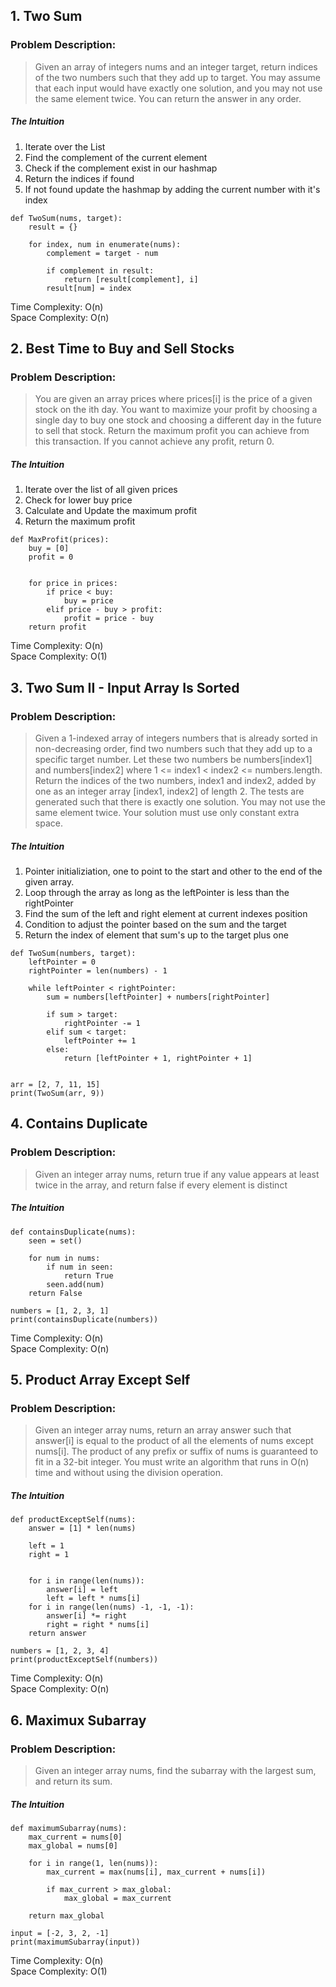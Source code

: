 ## 1. Two Sum

### Problem Description:

> Given an array of integers nums and an integer target, return indices of the two numbers such that they add up to target.
> You may assume that each input would have exactly one solution, and you may not use the same element twice.
> You can return the answer in any order.

##### The Intuition

1. Iterate over the List
2. Find the complement of the current element
3. Check if the complement exist in our hashmap
4. Return the indices if found
5. If not found update the hashmap by adding the current number with it's index

```
def TwoSum(nums, target):
    result = {}

    for index, num in enumerate(nums):
        complement = target - num

        if complement in result:
            return [result[complement], i]
        result[num] = index
```


Time Complexity: O(n) <br>
Space Complexity: O(n)



## 2. Best Time to Buy and Sell Stocks

### Problem Description:

> You are given an array prices where prices[i] is the price of a given stock on the ith day.
> You want to maximize your profit by choosing a single day to buy one stock and choosing a different day in the future to sell that stock.
> Return the maximum profit you can achieve from this transaction. If you cannot achieve any profit, return 0.

##### The Intuition
1. Iterate over the list of all given prices
2. Check for lower buy price
3. Calculate and Update the maximum profit
4. Return the maximum profit


```
def MaxProfit(prices):
    buy = [0]
    profit = 0


    for price in prices:
        if price < buy:
            buy = price
        elif price - buy > profit:
            profit = price - buy
    return profit
```


Time Complexity: O(n) <br>
Space Complexity: O(1)


## 3. Two Sum II - Input Array Is Sorted

### Problem Description:
> Given a 1-indexed array of integers numbers that is already sorted in non-decreasing order,
> find two numbers such that they add up to a specific target number.
> Let these two numbers be numbers[index1] and numbers[index2] where 1 <= index1 < index2 <= numbers.length.
> Return the indices of the two numbers, index1 and index2, added by one as an integer array [index1, index2] of length 2.
> The tests are generated such that there is exactly one solution. You may not use the same element twice.
> Your solution must use only constant extra space.


##### The Intuition
1. Pointer initializiation, one to point to the start and other to the end of the given array.
2. Loop through the array as long as the leftPointer is less than the rightPointer
3. Find the sum of the left and right  element at current indexes position
4. Condition to adjust the pointer based on the sum and the target
5. Return the index of element that sum's up to the target plus one



```
def TwoSum(numbers, target):
    leftPointer = 0
    rightPointer = len(numbers) - 1

    while leftPointer < rightPointer:
        sum = numbers[leftPointer] + numbers[rightPointer]

        if sum > target:
            rightPointer -= 1
        elif sum < target:
            leftPointer += 1
        else:
            return [leftPointer + 1, rightPointer + 1]


arr = [2, 7, 11, 15]
print(TwoSum(arr, 9))
```



## 4. Contains Duplicate


### Problem Description:

> Given an integer array nums, return true if any value appears at least twice in the array, and return false if every element is distinct

##### The Intuition



```
def containsDuplicate(nums):
    seen = set()

    for num in nums:
        if num in seen:
            return True
        seen.add(num)
    return False

numbers = [1, 2, 3, 1]
print(containsDuplicate(numbers))
```

Time Complexity: O(n) <br>
Space Complexity: O(n)

## 5. Product Array Except Self


### Problem Description:

> Given an integer array nums, return an array answer such that answer[i] is equal to the product of all the elements of nums except nums[i].
> The product of any prefix or suffix of nums is guaranteed to fit in a 32-bit integer.
> You must write an algorithm that runs in O(n) time and without using the division operation.


##### The Intuition



```
def productExceptSelf(nums):
    answer = [1] * len(nums)

    left = 1
    right = 1


    for i in range(len(nums)):
        answer[i] = left
        left = left * nums[i]
    for i in range(len(nums) -1, -1, -1):
        answer[i] *= right
        right = right * nums[i]
    return answer

numbers = [1, 2, 3, 4]
print(productExceptSelf(numbers))
```

Time Complexity: O(n) <br>
Space Complexity: O(n)



## 6. Maximux Subarray

### Problem Description:

> Given an integer array nums, find the subarray with the largest sum, and return its sum.

##### The Intuition


```
def maximumSubarray(nums):
    max_current = nums[0]
    max_global = nums[0]

    for i in range(1, len(nums)):
        max_current = max(nums[i], max_current + nums[i])

        if max_current > max_global:
            max_global = max_current

    return max_global

input = [-2, 3, 2, -1]
print(maximumSubarray(input))
```


Time Complexity: O(n) <br>
Space Complexity: O(1)

